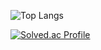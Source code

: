 ![Top Langs](https://github-readme-stats.vercel.app/api/top-langs/?username=noctua99&layout=compact&theme=dark)

[![Solved.ac Profile](http://mazassumnida.wtf/api/generate_badge?boj=go_daecoolnoc)](https://solved.ac/go_daecoolnoc)
